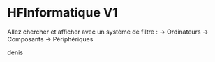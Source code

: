 # HFInformatique V1
Allez chercher et afficher avec un système de filtre :
  -> Ordinateurs
  -> Composants
  -> Périphériques

  denis
